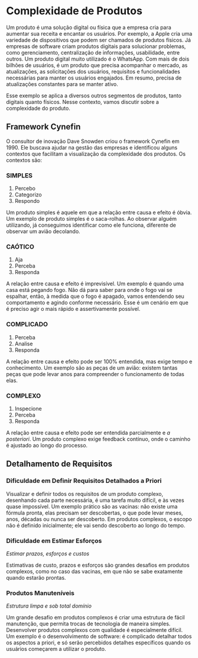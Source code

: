 # Complexidade de Produtos

Um produto é uma solução digital ou física que a empresa cria para aumentar sua receita e encantar os usuários. Por exemplo, a Apple cria uma variedade de dispositivos que podem ser chamados de produtos físicos. Já empresas de software criam produtos digitais para solucionar problemas, como gerenciamento, centralização de informações, usabilidade, entre outros. Um produto digital muito utilizado é o WhatsApp. Com mais de dois bilhões de usuários, é um produto que precisa acompanhar o mercado, as atualizações, as solicitações dos usuários, requisitos e funcionalidades necessárias para manter os usuários engajados. Em resumo, precisa de atualizações constantes para se manter ativo.

Esse exemplo se aplica a diversos outros segmentos de produtos, tanto digitais quanto físicos. Nesse contexto, vamos discutir sobre a complexidade do produto.

## Framework Cynefin

O consultor de inovação Dave Snowden criou o framework Cynefin em 1990. Ele buscava ajudar na gestão das empresas e identificou alguns contextos que facilitam a visualização da complexidade dos produtos. Os contextos são:

### SIMPLES

1. Percebo
2. Categorizo
3. Respondo

Um produto simples é aquele em que a relação entre causa e efeito é óbvia. Um exemplo de produto simples é o saca-rolhas. Ao observar alguém utilizando, já conseguimos identificar como ele funciona, diferente de observar um avião decolando.

### CAÓTICO

1. Aja
2. Perceba
3. Responda

A relação entre causa e efeito é imprevisível. Um exemplo é quando uma casa está pegando fogo. Não dá para saber para onde o fogo vai se espalhar, então, à medida que o fogo é apagado, vamos entendendo seu comportamento e agindo conforme necessário. Esse é um cenário em que é preciso agir o mais rápido e assertivamente possível.

### COMPLICADO

1. Perceba
2. Analise
3. Responda

A relação entre causa e efeito pode ser 100% entendida, mas exige tempo e conhecimento. Um exemplo são as peças de um avião: existem tantas peças que pode levar anos para compreender o funcionamento de todas elas.

### COMPLEXO

1. Inspecione
2. Perceba
3. Responda

A relação entre causa e efeito pode ser entendida parcialmente e _a posteriori_. Um produto complexo exige feedback contínuo, onde o caminho é ajustado ao longo do processo.

## Detalhamento de Requisitos

### Dificuldade em Definir Requisitos Detalhados a Priori

Visualizar e definir todos os requisitos de um produto complexo, desenhando cada parte necessária, é uma tarefa muito difícil, e às vezes quase impossível. Um exemplo prático são as vacinas: não existe uma fórmula pronta, elas precisam ser descobertas, o que pode levar meses, anos, décadas ou nunca ser descoberto. Em produtos complexos, o escopo não é definido inicialmente; ele vai sendo descoberto ao longo do tempo.

### Dificuldade em Estimar Esforços

_Estimar prazos, esforços e custos_

Estimativas de custo, prazos e esforços são grandes desafios em produtos complexos, como no caso das vacinas, em que não se sabe exatamente quando estarão prontas.

### Produtos Manuteníveis

_Estrutura limpa e sob total domínio_

Um grande desafio em produtos complexos é criar uma estrutura de fácil manutenção, que permita trocas de tecnologia de maneira simples. Desenvolver produtos complexos com qualidade é especialmente difícil. Um exemplo é o desenvolvimento de software: é complicado detalhar todos os aspectos a priori, e só serão percebidos detalhes específicos quando os usuários começarem a utilizar o produto.
